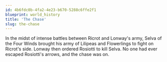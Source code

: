 ```yaml
---
id: 4b6fdc0b-4fa2-4e23-b670-5288c6ffe2f1
blueprint: world_history
title: 'The Chase'
slug: the-chase
---
```

In the midst of intense battles between Ricrot and Lonway's army, Selva of the Four Winds brought his army of Lilipeas and Flowerlings to fight on Ricrot's side. Lonway then ordered Rosiotti to kill Selva. No one had ever escaped Rosiotti's arrows, and the chase was on.